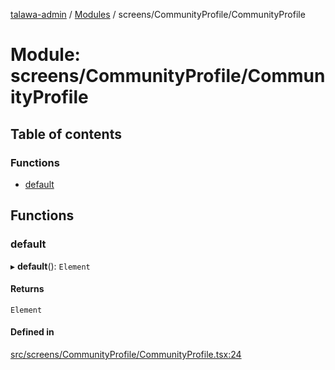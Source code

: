 [talawa-admin](../README.md) / [Modules](../modules.md) / screens/CommunityProfile/CommunityProfile

# Module: screens/CommunityProfile/CommunityProfile

## Table of contents

### Functions

- [default](screens_CommunityProfile_CommunityProfile.md#default)

## Functions

### default

▸ **default**(): `Element`

#### Returns

`Element`

#### Defined in

[src/screens/CommunityProfile/CommunityProfile.tsx:24](https://github.com/AmitSharma512/talawa-admin/blob/2da9090/src/screens/CommunityProfile/CommunityProfile.tsx#L24)
